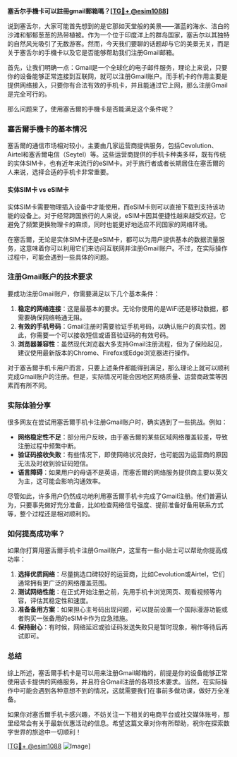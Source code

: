 **塞舌尔手機卡可以註冊gmail郵箱嗎？[[TG💪+ @esim1088](https://t.me/s/esim1088)]**

说到塞舌尔，大家可能首先想到的是它那如天堂般的美景——湛蓝的海水、洁白的沙滩和郁郁葱葱的热带植被。作为一个位于印度洋上的群岛国家，塞舌尔以其独特的自然风光吸引了无数游客。然而，今天我们要聊的话题却与它的美景无关，而是关于塞舌尔的手機卡以及它是否能够帮助我们注册Gmail邮箱。

首先，让我们明确一点：Gmail是一个全球化的电子邮件服务，理论上来说，只要你的设备能够正常连接到互联网，就可以注册Gmail账户。而手机卡的作用主要是提供网络接入，只要你有合法有效的手机卡，并且能通过它上网，那么注册Gmail是完全可行的。

那么问题来了，使用塞舌爾的手機卡是否能满足这个条件呢？

### 塞舌爾手機卡的基本情况

塞舌爾的通信市场相对较小，主要由几家运营商提供服务，包括Cevolution、Airtel和塞舌爾电信（Seytel）等。这些运营商提供的手机卡种类多样，既有传统的实体SIM卡，也有近年来流行的eSIM卡。对于旅行者或者长期居住在塞舌爾的人来说，选择合适的手机卡非常重要。

#### 实体SIM卡 vs eSIM卡

实体SIM卡需要物理插入设备中才能使用，而eSIM卡则可以直接下载到支持该功能的设备上。对于经常跨国旅行的人来说，eSIM卡因其便捷性越来越受欢迎。它避免了频繁更换物理卡的麻烦，同时也能更好地适应不同国家的网络环境。

在塞舌爾，无论是实体SIM卡还是eSIM卡，都可以为用户提供基本的数据流量服务，这意味着你可以利用它们来访问互联网并注册Gmail账户。不过，在实际操作过程中，可能会遇到一些具体的问题。

### 注册Gmail账户的技术要求

要成功注册Gmail账户，你需要满足以下几个基本条件：

1. **稳定的网络连接**：这是最基本的要求。无论你使用的是WiFi还是移动数据，都需要确保网络畅通无阻。
2. **有效的手机号码**：Gmail注册时需要验证手机号码，以确认账户的真实性。因此，你需要一个可以接收短信或语音验证码的有效号码。
3. **浏览器兼容性**：虽然现代浏览器大多支持Gmail注册流程，但为了保险起见，建议使用最新版本的Chrome、Firefox或Edge浏览器进行操作。

对于塞舌爾手机卡用户而言，只要上述条件都能得到满足，那么理论上就可以顺利完成Gmail账户的注册。但是，实际情况可能会因地区网络质量、运营商政策等因素而有所不同。

### 实际体验分享

很多网友在尝试用塞舌爾手机卡注册Gmail账户时，确实遇到了一些挑战。例如：

- **网络稳定性不足**：部分用户反映，由于塞舌爾的某些区域网络覆盖较差，导致注册过程中频繁中断。
- **验证码接收失败**：有些情况下，即使网络状况良好，也可能因为运营商的原因无法及时收到验证码短信。
- **语言障碍**：如果用户的母语不是英语，而塞舌爾的网络服务提供商主要以英文为主，这可能会影响沟通效率。

尽管如此，许多用户仍然成功地利用塞舌爾手机卡完成了Gmail注册。他们普遍认为，只要事先做好充分准备，比如检查网络信号强度、提前准备好备用联系方式等，整个过程还是相对顺利的。

### 如何提高成功率？

如果你打算用塞舌爾手机卡注册Gmail账户，这里有一些小贴士可以帮助你提高成功率：

1. **选择优质网络**：尽量挑选口碑较好的运营商，比如Cevolution或Airtel，它们通常拥有更广泛的网络覆盖范围。
2. **测试网络性能**：在正式开始注册之前，先用手机卡浏览网页、观看视频等内容，评估其稳定性和速度。
3. **准备备用方案**：如果担心主号码出现问题，可以提前设置一个国际漫游功能或者购买一张备用的eSIM卡作为应急措施。
4. **保持耐心**：有时候，网络延迟或验证码发送失败只是暂时现象，稍作等待后再试即可。

### 总结

综上所述，塞舌爾手机卡是可以用来注册Gmail邮箱的，前提是你的设备能够正常使用该卡提供的网络服务，并且符合Gmail注册的各项技术要求。当然，在实际操作中可能会遇到各种意想不到的情况，这就需要我们在事前多做功课，做好万全准备。

如果你对塞舌爾手机卡感兴趣，不妨关注一下相关的电商平台或社交媒体账号，那里经常会有关于最新优惠活动的信息。希望这篇文章对你有所帮助，祝你在探索数字世界的旅途中一切顺利！

[[TG💪+ @esim1088](https://t.me/s/esim1088) ![Image](https://i.postimg.cc/4NQfJmqS/Snipaste-2025-05-13-00-14-12.png)]